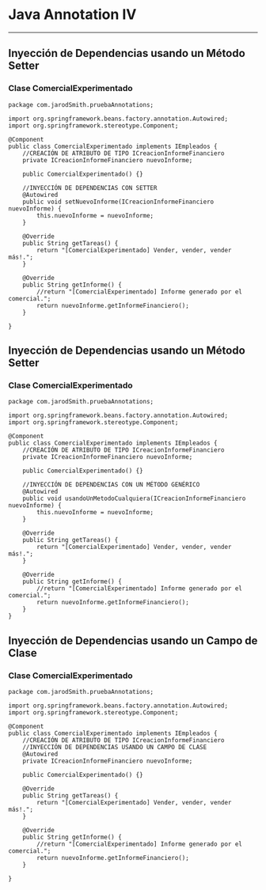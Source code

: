 # Java Annotation IV

---

## Inyección de Dependencias usando un Método Setter

### Clase ComercialExperimentado

    package com.jarodSmith.pruebaAnnotations;

    import org.springframework.beans.factory.annotation.Autowired;
    import org.springframework.stereotype.Component;

    @Component
    public class ComercialExperimentado implements IEmpleados {
        //CREACIÓN DE ATRIBUTO DE TIPO ICreacionInformeFinanciero
        private ICreacionInformeFinanciero nuevoInforme;
    
        public ComercialExperimentado() {}

        //INYECCIÓN DE DEPENDENCIAS CON SETTER
        @Autowired
        public void setNuevoInforme(ICreacionInformeFinanciero nuevoInforme) {
            this.nuevoInforme = nuevoInforme;
        }

        @Override
        public String getTareas() {
            return "[ComercialExperimentado] Vender, vender, vender más!.";
        }

        @Override
        public String getInforme() {
            //return "[ComercialExperimentado] Informe generado por el comercial.";
            return nuevoInforme.getInformeFinanciero();
        }

    }

## Inyección de Dependencias usando un Método Setter

### Clase ComercialExperimentado

    package com.jarodSmith.pruebaAnnotations;

    import org.springframework.beans.factory.annotation.Autowired;
    import org.springframework.stereotype.Component;

    @Component
    public class ComercialExperimentado implements IEmpleados {
        //CREACIÓN DE ATRIBUTO DE TIPO ICreacionInformeFinanciero
        private ICreacionInformeFinanciero nuevoInforme;
    
        public ComercialExperimentado() {}

        //INYECCIÓN DE DEPENDENCIAS CON UN MÉTODO GENÉRICO
        @Autowired
        public void usandoUnMetodoCualquiera(ICreacionInformeFinanciero nuevoInforme) {
            this.nuevoInforme = nuevoInforme;
        }

        @Override
        public String getTareas() {
            return "[ComercialExperimentado] Vender, vender, vender más!.";
        }

        @Override
        public String getInforme() {
            //return "[ComercialExperimentado] Informe generado por el comercial.";
            return nuevoInforme.getInformeFinanciero();
        }
    }

## Inyección de Dependencias usando un Campo de Clase

### Clase ComercialExperimentado

    package com.jarodSmith.pruebaAnnotations;

    import org.springframework.beans.factory.annotation.Autowired;
    import org.springframework.stereotype.Component;

    @Component
    public class ComercialExperimentado implements IEmpleados {
        //CREACIÓN DE ATRIBUTO DE TIPO ICreacionInformeFinanciero
        //INYECCIÓN DE DEPENDENCIAS USANDO UN CAMPO DE CLASE
        @Autowired
        private ICreacionInformeFinanciero nuevoInforme;
    
        public ComercialExperimentado() {}

        @Override
        public String getTareas() {
            return "[ComercialExperimentado] Vender, vender, vender más!.";
        }

        @Override
        public String getInforme() {
            //return "[ComercialExperimentado] Informe generado por el comercial.";
            return nuevoInforme.getInformeFinanciero();
        }

    }
